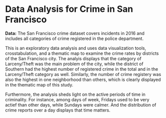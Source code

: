 # Data Analysis for Crime in San Francisco
**Data:** The San Francisco crime dataset covers incidents in 2016 and includes all categories of crime registered in the police department. 

This is an exploratory data analysis and uses data visualization tools, crosstabulation, and a thematic map to examine the crime rates by districts of the San Francisco city. The analyis displays that the category of Larceny/Theft was the main problem of the city, while the district of Southern had the highest number of registered crime in the total and in the Larceny/Theft category as well. Similarly, the number of crime registery was also the highest in one neighborhood than others, which is clearly displayed in the thematic map of this study.

Furthermore, the analysis sheds light on the active periods of time in criminality. For instance, among days of week, Fridays used to be very actief than other days, while Sundays were calmer. And the distribution of crime reports over a day displays that time matters.  
